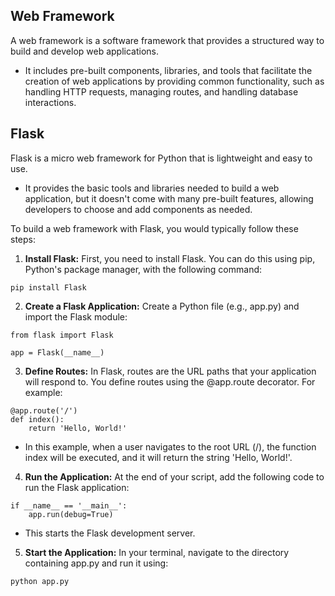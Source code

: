 ## Web Framework
A web framework is a software framework that provides a structured way to build and develop web applications. 
- It includes pre-built components, libraries, and tools that facilitate the creation of web applications by providing common functionality, such as handling HTTP requests, managing routes, and handling database interactions.

## Flask
Flask is a micro web framework for Python that is lightweight and easy to use. 
- It provides the basic tools and libraries needed to build a web application, but it doesn't come with many pre-built features, allowing developers to choose and add components as needed.

To build a web framework with Flask, you would typically follow these steps:

1. **Install Flask:** First, you need to install Flask. You can do this using pip, Python's package manager, with the following command:
```
pip install Flask
```

2. **Create a Flask Application:** Create a Python file (e.g., app.py) and import the Flask module:
```
from flask import Flask

app = Flask(__name__)
```

3. **Define Routes:** In Flask, routes are the URL paths that your application will respond to. You define routes using the @app.route decorator. For example:
```
@app.route('/')
def index():
    return 'Hello, World!'
```

- In this example, when a user navigates to the root URL (/), the function index will be executed, and it will return the string 'Hello, World!'.

4. **Run the Application:** At the end of your script, add the following code to run the Flask application:
```
if __name__ == '__main__':
    app.run(debug=True)
```
- This starts the Flask development server.

5. **Start the Application:** In your terminal, navigate to the directory containing app.py and run it using:
```
python app.py
```
